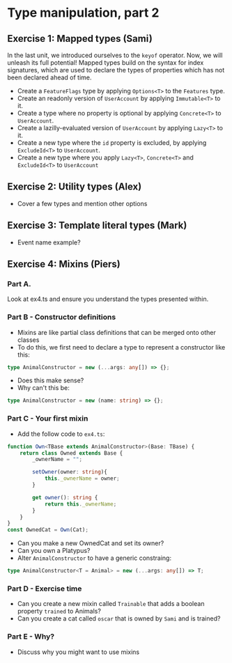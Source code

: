 # Type manipulation, part 2

## Exercise 1: Mapped types (Sami)

In the last unit, we introduced ourselves to the `keyof` operator. Now, we will unleash its full potential! Mapped types build on the syntax for index signatures, which are used to declare the types of properties which has not been declared ahead of time.

- Create a `FeatureFlags` type by applying `Options<T>` to the `Features` type.
- Create an readonly version of `UserAccount` by applying `Immutable<T>` to it.
- Create a type where no property is optional by applying `Concrete<T>` to `UserAccount`.
- Create a lazilly-evaluated version of `UserAccount` by applying `Lazy<T>` to it.
- Create a new type where the `id` property is excluded, by applying `ExcludeId<T>` to `UserAccount`.
- Create a new type where you apply `Lazy<T>`, `Concrete<T>` and `ExcludeId<T>` to `UserAccount`

## Exercise 2: Utility types (Alex)
  - Cover a few types and mention other options  

## Exercise 3: Template literal types (Mark)
  - Event name example?
   
## Exercise 4: Mixins (Piers)

### Part A.

Look at ex4.ts and ensure you understand the types presented within.

### Part B - Constructor definitions

- Mixins are like partial class definitions that can be merged onto other classes
- To do this, we first need to declare a type to represent a constructor like this:
```ts
type AnimalConstructor = new (...args: any[]) => {};
```
- Does this make sense? 
- Why can't this be:
```ts
type AnimalConstructor = new (name: string) => {};
```

### Part C - Your first mixin

- Add the follow code to `ex4.ts`:

```ts
function Own<TBase extends AnimalConstructor>(Base: TBase) {
    return class Owned extends Base {
        _ownerName = "";

        setOwner(owner: string){
            this._ownerName = owner;
        }

        get owner(): string {
            return this._ownerName;
        }
    }
}
const OwnedCat = Own(Cat);
```

- Can you make a new OwnedCat and set its owner?
- Can you own a Platypus?
- Alter `AnimalConstructor` to have a generic constraing:
```ts
type AnimalConstructor<T = Animal> = new (...args: any[]) => T;
```

### Part D - Exercise time

- Can you create a new mixin called `Trainable` that adds a boolean property `trained` to Animals?
- Can you create a cat called `oscar` that is owned by `Sami` and is trained?

### Part E - Why?

- Discuss why you might want to use mixins
